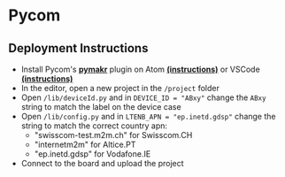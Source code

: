 # Pycom

## Deployment Instructions

* Install Pycom's [**pymakr**](https://docs.pycom.io/gettingstarted/installation/pymakr/) plugin on Atom [**(instructions)**](https://docs.pycom.io/pymakr/installation/atom/) or VSCode [**(instructions)**](https://docs.pycom.io/pymakr/installation/vscode/)
* In the editor, open a new project in the `/project` folder  
* Open `/lib/deviceId.py` and in `DEVICE_ID = "ABxy"` change the `ABxy` string to match the label on the device case
* Open `/lib/config.py` and in `LTENB_APN = "ep.inetd.gdsp"` change the string to match the correct country apn:
  * "swisscom-test.m2m.ch" for Swisscom.CH
  * "internetm2m" for Altice.PT
  * "ep.inetd.gdsp" for Vodafone.IE
* Connect to the board and upload the project

